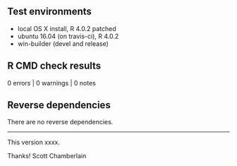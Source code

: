 ## Test environments

* local OS X install, R 4.0.2 patched
* ubuntu 16.04 (on travis-ci), R 4.0.2
* win-builder (devel and release)

## R CMD check results

0 errors | 0 warnings | 0 notes

## Reverse dependencies

There are no reverse dependencies.

---

This version xxxx.

Thanks!
Scott Chamberlain
